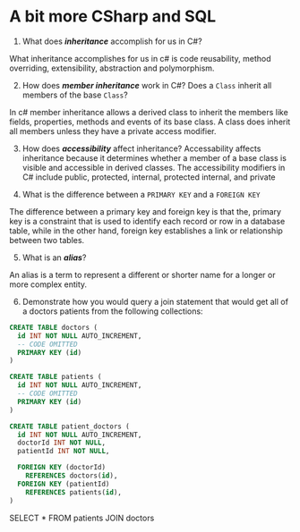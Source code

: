 # A bit more CSharp and SQL
1. What does ***inheritance*** accomplish for us in C#?

  What inheritance accomplishes for us in c# is code reusability, method overriding, extensibility, abstraction and polymorphism.

2. How does ***member inheritance*** work in C#? Does a `Class` inherit all members of the base `Class`?

  In c# member inheritance allows a derived class to inherit the members like fields, properties, methods and events of its base class. A class does inherit all members unless they have a private access modifier.

3. How does ***accessibility*** affect inheritance?
Accessability affects inheritance because it determines whether a member of a base class is visible and accessible in derived classes. The accessibility modifiers in C# include public, protected, internal, protected internal, and private

4. What is the difference between a `PRIMARY KEY` and a `FOREIGN KEY`

  The difference between a primary key and foreign key is that the, primary key is a constraint that is used to identify each record or row in a database table, while in the other hand, foreign key establishes a link or relationship between two tables.

5. What is an ***alias***?

  An alias is a term to represent a different or shorter name for a longer or more complex entity.

6. Demonstrate how you would query a join statement that would get all of a doctors patients from the following collections:

  ```SQL
  CREATE TABLE doctors (
    id INT NOT NULL AUTO_INCREMENT,
    -- CODE OMITTED
    PRIMARY KEY (id)
  )

  CREATE TABLE patients (
    id INT NOT NULL AUTO_INCREMENT,
    -- CODE OMITTED
    PRIMARY KEY (id)
  )

  CREATE TABLE patient_doctors (
    id INT NOT NULL AUTO_INCREMENT,
    doctorId INT NOT NULL,
    patientId INT NOT NULL,

    FOREIGN KEY (doctorId)
      REFERENCES doctors(id),
    FOREIGN KEY (patientId)
      REFERENCES patients(id),
  )

  ```

 SELECT 
 *
FROM patients
JOIN doctors
